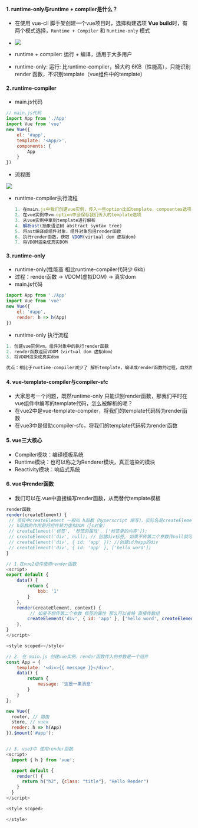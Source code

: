 #### 1. runtime-only与runtime + compiler是什么？

* 在使用 vue-cli 脚手架创建一个vue项目时，选择构建选项 **Vue build**时，有两个模式选择，`Runtime + Compiler` 和 `Runtime-only` 模式

*  ![](https://s3.bmp.ovh/imgs/2022/12/14/76e34236dd1cb065.jpg) 

*  runtime + compiler:   运行 + 编译，适用于大多用户

*  runtime-only:  运行: 比runtime-compiler，轻大约 6KB（性能高），只能识别 render 函数，不识别template（vue组件中的template）

  

#### 2. runtime-compiler 

* main.js代码

```js
// main.js代码
import App from './App'
import Vue from 'vue'
new Vue({
    el: '#app',
    template: '<App/>',
    components: {
        App
    }
})
```



* 流程图

![](https://img-blog.csdnimg.cn/20210117143832201.png )



* runtime-compiler执行流程

  ```js
  1. 在main.js中我们创建vue实例，传入一些option比如template，compoentes选项
  2. 在vue实例中vm.option中会保存我们传入的template选项
  3. 从vue实例中拿到template进行解析
  4. 解析ast(抽象语法树 abstract syntax tree)
  5. 将ast编译成组件对象，组件对象包括render函数
  6. 执行render函数，获取 VDOM(virtual dom 虚拟dom)
  7. 将VDOM渲染成真实DOM
  ```

  

#### 3. runtime-only

* runtime-only(性能高 相比runtime-compiler代码少 6kb)
* 过程：render函数 -> VDOM(虚拟DOM) -> 真实dom
* main.js代码

```js
import App from './App'
import Vue from 'vue'
new Vue({
    el: '#app',
    render: h => h(App)
})
```

* runtime-only 执行流程

```js
1. 创建vue实例vm，组件对象中的执行render函数
2. render函数返回VDOM（virtual dom 虚拟dom）
3. 将VDOM渲染成真实dom

优点：相比于runtime-compiler减少了 解析template，编译成render函数的过程，自然而然代码就减少了，所以性能更好一些
```



#### 4.  vue-template-compiler与compiler-sfc

* 大家思考一个问题，既然runtime-only 只能识别render函数，那我们平时在vue组件中编写的template代码，怎么被解析的呢？
* 在vue2中是vue-template-compiler，将我们的template代码转为render函数
* 在vue3中是借助compiler-sfc，将我们的template代码转为render函数

#### 

#### 5. vue三大核心

* Compiler模块：编译模板系统
* Runtime模块：也可以称之为Renderer模块，真正渲染的模块
* Reactivity模块：响应式系统

#### 6. vue中render函数

*  我们可以在.vue中直接编写render函数，从而替代template模板

```js
render函数
render(createElement) {
 // 项目中createElement 一般叫 h函数（hyperscript 缩写），实际名是createElement，但它只是个形参，大家明白原来参数意思就好
 // h函数的作用是将组件转为虚拟DOM（js对象）
 // createElement('标签', '标签的属性', ['标签里的内容']);
 // createElement('div', null); // 创建div标签, 如果不传第二个参数传null就可以了
 // createElement('div', { id: 'app' }); //创建id为app的div
 // createElement('div', { id: 'app' }, ['hello word'])
}

// 1.在vue2组件使用render函数
<script>
export default {
    data() {
        return {
            bbb: '1'
        }
    },
    render(createElement, context) {
         // 如果不想传第二个参数 标签的属性 那么可以省略 直接传数组
        createElement('div', { id: 'app' }, ['hello word', createElement('div', ['这是內部div'])]);
    },
}
</script>

<style scoped></style>

// 2. 在 main.js 创建vue实例，render函数传入的参数是一个组件
const App = {
    template: '<div>{{ message }}</div>',
    data() {
        return {
            message: '这是一条消息'
        }
    }
};

new Vue({
  router, // 路由
  store, // vuex
  render: h => h(App)
}).$mount('#app');


// 3. vue3中 使用render函数
<script>
  import { h } from 'vue';

  export default {
    render() {
      return h("h2", {class: "title"}, "Hello Render")
    }
  }
</script>

<style scoped>

</style>
```



